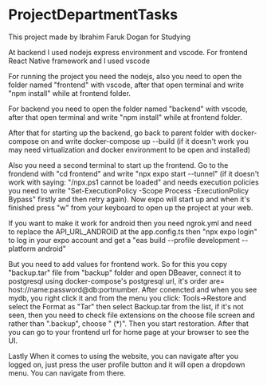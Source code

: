 # ProjectDepartmentTasks
This project made by Ibrahim Faruk Dogan for Studying

At backend I used nodejs express environment and vscode. For frontend React Native framework and I used vscode

For running the project you need the nodejs, also you need to open the folder named "frontend" with vscode, after that open terminal and write "npm install" while at frontend folder.

For backend you need to open the folder named "backend" with vscode, after that open terminal and write "npm install" while at frontend folder.

After that for starting up the backend, go back to parent folder with docker-compose on and write docker-compose up --build (if it doesn't work you may need virtualization and docker environment to be open and installed)

Also you need a second terminal to start up the frontend. Go to the frondend with "cd frontend" and write "npx expo start --tunnel" (if it doesn't work with saying: "/npx.ps1 cannot be loaded" and needs execution policies you need to write "Set-ExecutionPolicy -Scope Process -ExecutionPolicy Bypass" firstly and then retry again). Now expo will start up and when it's finished press "w" from your keyboard to open up the project at your web.

If you want to make it work for android then you need ngrok.yml and need to replace the API_URL_ANDROID at the app.config.ts then "npx expo login" to log in your expo account and get a "eas build --profile development --platform android"

But you need to add values for frontend work. So for this you copy "backup.tar" file from "backup" folder and open DBeaver, connect it to postgresql using docker-compose's postgresql url, it's order are= host://name:password@db:portnumber. After conencted and when you see mydb, you right click it and from the menu you click: Tools->Restore and select the Format as "Tar" then select Backup.tar from the list, if it's not seen, then you need to check file extensions on the choose file screen and rather than ".backup", choose " (*)". Then you start restoration. After that you can go to your frontend url for home page at your browser to see the UI.

Lastly When it comes to using the website, you can navigate after you logged on, just press the user profile button and it will open a dropdown menu. You can navigate from there.
